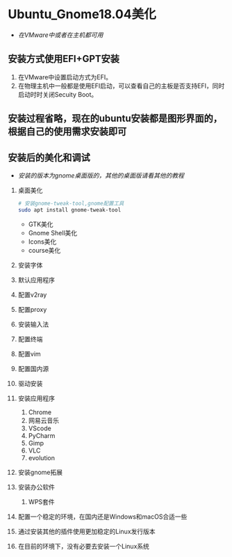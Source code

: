 # Ubuntu_Gnome18.04美化

- _在VMware中或者在主机都可用_

## 安装方式使用EFI+GPT安装

1. 在VMware中设置启动方式为EFI。
2. 在物理主机中一般都是使用EFI启动，可以查看自己的主板是否支持EFI，同时启动时时关闭Secuity Boot。

## 安装过程省略，现在的ubuntu安装都是图形界面的，根据自己的使用需求安装即可

## 安装后的美化和调试

- _安装的版本为gnome桌面版的，其他的桌面版请看其他的教程_

1. 桌面美化

   ```bash
   # 安装gnome-tweak-tool,gnome配置工具
   sudo apt install gnome-tweak-tool
   ```

   - GTK美化
   - Gnome Shell美化
   - Icons美化
   - course美化
2. 安装字体
3. 默认应用程序
4. 配置v2ray
5. 配置proxy
6. 安装输入法
7. 配置终端
8. 配置vim
9. 配置国内源
10. 驱动安装
11. 安装应用程序
    1. Chrome
    2. 网易云音乐
    3. VScode
    4. PyCharm
    5. Gimp
    6. VLC
    7. evolution
12. 安装gnome拓展
13. 安装办公软件
    1. WPS套件
14. 配置一个稳定的环境，在国内还是Windows和macOS合适一些
15. 通过安装其他的插件使用更加稳定的Linux发行版本
16. 在目前的环境下，没有必要去安装一个Linux系统
